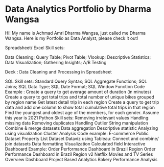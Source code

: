 # Data Analytics Portfolio by Dharma Wangsa

Hi! My name is Achmad Amri Dharma Wangsa, just called me Dharma Wangsa. Here is my Portfolio as Data Analyst, please check it out!

Spreadsheet/ Excel Skill sets:

Data Cleaning;
Query Table;
Pivot Table;
Vlookup;
Descriptive Statistics;
Data Visualization;
Gathering Insights;
A/B Testing

Deck :
Data Cleaning and Processing in Spreadsheet

SQL Skill sets:
Standard Query Syntax;
SQL Aggregate Functions;
SQL Joins;
SQL Data Type;
SQL Date Format;
SQL Window Function
Code Example :
Create a query to get average amount of duration (in minutes)
Create a query to get total trips and total number of unique bikes grouped by region name
Get latest detail trip in each region
Create a query to get trip data and add one column to show total cumulative total trips in that region
Find the youngest and oldest age of the members, for each gender. Assume this year is 2021
Python Skill sets:
Removing irrelevant values
Handling missing data
Removing duplicates
Handling Outlier
String manipulation
Combine & merge datasets
Data aggregation
Descriptive statistic
Analyzing using visualization
Cluster Analysis
Code example:
E-commerce Public Dataset
Property List Dataset
Dataviz using Tableau:
Connect and combine/ join datasets
Data formatting
Visualization
Calculated field
Interactive Dashboard
Example:
Order Performance Dashboard in Brazil Region
Order Performance Dashboard in Brazil Region v2
Netflix Movies and TV Series Overview Dashboard
Project Based Analytics
Bakery Performance Analysis
